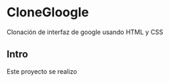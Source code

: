 # CloneGloogle
Clonación de interfaz de google usando HTML y CSS

## Intro 
Este proyecto se realizo

